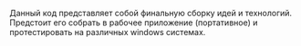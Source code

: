 Данный код представляет собой финальную сборку идей и технологий.\
Предстоит его собрать в рабочее приложение (портативное) и протестировать на различных windows системах.
